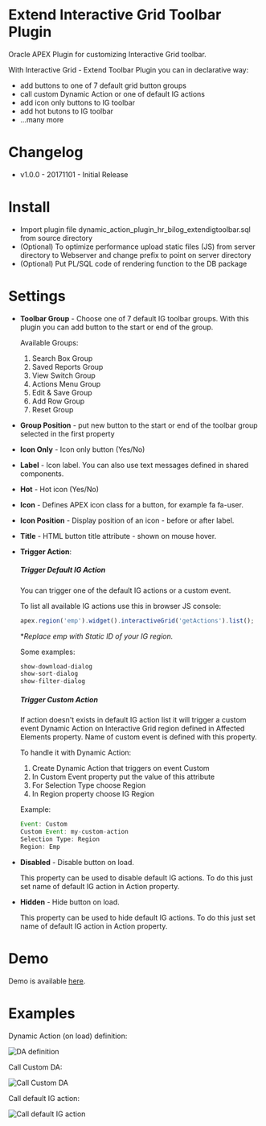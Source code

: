 # Extend Interactive Grid Toolbar Plugin
Oracle APEX Plugin for customizing Interactive Grid toolbar.

With Interactive Grid - Extend Toolbar Plugin you can in declarative way:
- add buttons to one of 7 default grid button groups
- call custom Dynamic Action or one of default IG actions
- add icon only buttons to IG toolbar
- add hot butons to IG toolbar
- ...many more


# Changelog

- v1.0.0 - 20171101 - Initial Release

# Install
- Import plugin file dynamic_action_plugin_hr_bilog_extendigtoolbar.sql from source directory
- (Optional) To optimize performance upload static files (JS) from server directory to Webserver and change prefix to point on server directory
- (Optional) Put PL/SQL code of rendering function to the DB package

# Settings

- **Toolbar Group** - Choose one of 7 default IG toolbar groups. With this plugin you can add button to the start or end of the group.

    Available Groups:
    1. Search Box Group	    
    2. Saved Reports Group	
    3. View Switch Group	
    4. Actions Menu Group	
    5. Edit & Save Group	
    6. Add Row Group	    
    7. Reset Group

- **Group Position** -  put new button to the start or end of the toolbar group selected in the first property

- **Icon Only** - Icon only button (Yes/No)

- **Label** - Icon label. You can also use text messages defined in shared components.

- **Hot** - Hot icon (Yes/No)

- **Icon** - Defines APEX icon class for a button, for example fa fa-user.

- **Icon Position** - Display position of an icon - before or after label.

- **Title** - HTML button title attribute - shown on mouse hover.

- **Trigger Action**:  

    ##### Trigger Default IG Action
    You can trigger one of the default IG actions or a custom event.

    To list all available IG actions use this in browser JS console:

    ```javascript
    apex.region('emp').widget().interactiveGrid('getActions').list();
    ```
    **Replace *emp* with Static ID of your IG region.*

    Some examples:
    ```javascript
    show-download-dialog
    show-sort-dialog
    show-filter-dialog
    ```

    ##### Trigger Custom Action
    If action doesn't exists in default IG action list it will trigger a custom event Dynamic Action on Interactive Grid region defined in Affected Elements property. Name of custom event is defined with this property.

    To handle it with Dynamic Action:
    1. Create Dynamic Action that triggers on event Custom
    2. In Custom Event property put the value of this attribute
    3. For Selection Type choose Region
    4. In Region property choose IG Region

    Example:

    ```javascript
    Event: Custom
    Custom Event: my-custom-action
    Selection Type: Region
    Region: Emp
    ```

- **Disabled** - Disable button on load.

    This property can be used to disable default IG actions. To do this just set name of default IG action in Action property.

- **Hidden** - Hide button on load.

    This property can be used to hide default IG actions. To do this just set name of default IG action in Action property.


# Demo

Demo is available [here](https://apex.oracle.com/pls/apex/f?p=apexbyg:extendigtoolbar). 


# Examples

Dynamic Action (on load) definition:

![DA definition](https://github.com/mgoricki/apex-plugin-extend-ig-toolbar/blob/master/images/da_definition.png "DA definition")

Call Custom DA:

![Call Custom DA](https://github.com/mgoricki/apex-plugin-extend-ig-toolbar/blob/master/images/button01.png "Call Custom DA")

Call default IG action:

![Call default IG action](https://github.com/mgoricki/apex-plugin-extend-ig-toolbar/blob/master/images/button01.png "Call default IG action")
